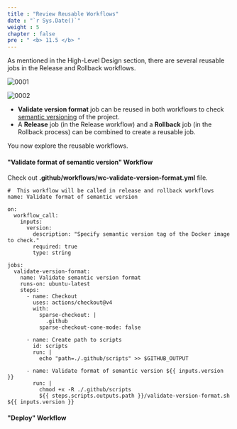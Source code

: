 ```yaml
---
title : "Review Reusable Workflows"
date : "`r Sys.Date()`"
weight : 5
chapter : false
pre : " <b> 11.5 </b> "
---
```


As mentioned in the High-Level Design section, there are several reusable jobs in the Release and Rollback workflows.

![0001](/images/11/5/0001.svg?featherlight=false&width=100pc)

![0002](/images/11/5/0002.svg?featherlight=false&width=100pc)

- **Validate version format** job can be reused in both workflows to check [semantic versioning](https://semver.org/) of the project.
- A **Release** job (in the Release workflow) and a **Rollback** job (in the Rollback process) can be combined to create a reusable job.


You now explore the reusable workflows.

#### "Validate format of semantic version" Workflow

Check out **.github/workflows/wc-validate-version-format.yml** file.

```
#  This workflow will be called in release and rollback workflows
name: Validate format of semantic version

on:
  workflow_call:
    inputs:
      version:
        description: "Specify semantic version tag of the Docker image to check."
        required: true
        type: string

jobs:
  validate-version-format:
    name: Validate semantic version format
    runs-on: ubuntu-latest
    steps:
      - name: Checkout
        uses: actions/checkout@v4
        with:
          sparse-checkout: |
            .github
          sparse-checkout-cone-mode: false

      - name: Create path to scripts
        id: scripts
        run: |
          echo "path=./.github/scripts" >> $GITHUB_OUTPUT

      - name: Validate format of semantic version ${{ inputs.version }}
        run: |
          chmod +x -R ./.github/scripts
          ${{ steps.scripts.outputs.path }}/validate-version-format.sh ${{ inputs.version }}
```

#### "Deploy" Workflow